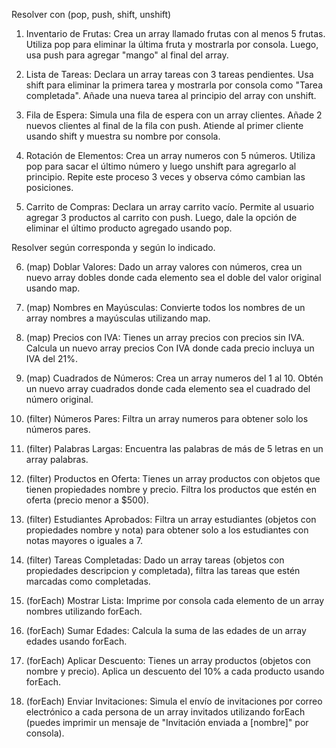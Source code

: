 Resolver con (pop, push, shift, unshift)

1. Inventario de Frutas: Crea un array llamado frutas con al menos 5 frutas. Utiliza pop para eliminar la última fruta y mostrarla por consola. Luego, usa push para agregar "mango" al final del array.

2. Lista de Tareas: Declara un array tareas con 3 tareas pendientes. Usa shift para eliminar la primera tarea y mostrarla por consola como "Tarea completada".  Añade una nueva tarea al principio del array con unshift.

3. Fila de Espera: Simula una fila de espera con un array clientes.  Añade 2 nuevos clientes al final de la fila con push.  Atiende al primer cliente usando shift y muestra su nombre por consola.

4. Rotación de Elementos: Crea un array numeros con 5 números. Utiliza pop para sacar el último número y luego unshift para agregarlo al principio. Repite este proceso 3 veces y observa cómo cambian las posiciones.

5. Carrito de Compras:  Declara un array carrito vacío. Permite al usuario agregar 3 productos al carrito con push. Luego, dale la opción de eliminar el último producto agregado usando pop.

Resolver según corresponda y según lo indicado.

6. (map) Doblar Valores:  Dado un array valores con números, crea un nuevo array dobles donde cada elemento sea el doble del valor original usando map.

7. (map) Nombres en Mayúsculas: Convierte todos los nombres de un array nombres a mayúsculas utilizando map.

8. (map) Precios con IVA:  Tienes un array precios con precios sin IVA. Calcula un nuevo array precios Con IVA donde cada precio incluya un IVA del 21%.

9. (map) Cuadrados de Números:  Crea un array numeros del 1 al 10. Obtén un nuevo array cuadrados donde cada elemento sea el cuadrado del número original.

10. (filter) Números Pares:  Filtra un array numeros para obtener solo los números pares.

11. (filter) Palabras Largas:  Encuentra las palabras de más de 5 letras en un array palabras.

12. (filter) Productos en Oferta:  Tienes un array productos con objetos que tienen propiedades nombre y precio. Filtra los productos que estén en oferta (precio menor a $500).

13. (filter) Estudiantes Aprobados:  Filtra un array estudiantes (objetos con propiedades nombre y nota) para obtener solo a los estudiantes con notas mayores o iguales a 7.

14. (filter) Tareas Completadas:  Dado un array tareas (objetos con propiedades descripcion y completada), filtra las tareas que estén marcadas como completadas.

15. (forEach) Mostrar Lista: Imprime por consola cada elemento de un array nombres utilizando forEach.

16. (forEach) Sumar Edades:  Calcula la suma de las edades de un array edades usando forEach.

17. (forEach) Aplicar Descuento:  Tienes un array productos (objetos con nombre y precio). Aplica un descuento del 10% a cada producto usando forEach.

18. (forEach) Enviar Invitaciones:  Simula el envío de invitaciones por correo electrónico a cada persona de un array invitados utilizando forEach (puedes imprimir un mensaje de "Invitación enviada a [nombre]" por consola).